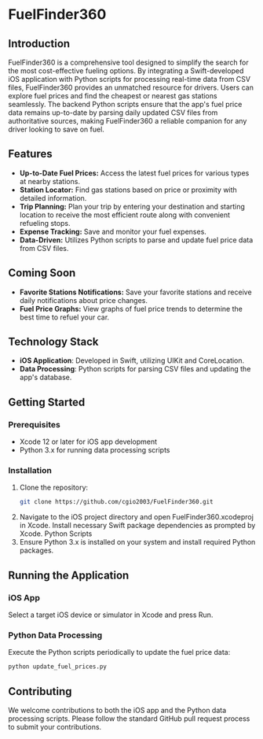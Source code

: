 # FuelFinder360

## Introduction

FuelFinder360 is a comprehensive tool designed to simplify the search for the most cost-effective fueling options. By integrating a Swift-developed iOS application with Python scripts for processing real-time data from CSV files, FuelFinder360 provides an unmatched resource for drivers. Users can explore fuel prices and find the cheapest or nearest gas stations seamlessly. The backend Python scripts ensure that the app's fuel price data remains up-to-date by parsing daily updated CSV files from authoritative sources, making FuelFinder360 a reliable companion for any driver looking to save on fuel.

## Features

- **Up-to-Date Fuel Prices:** Access the latest fuel prices for various types at nearby stations.
- **Station Locator:** Find gas stations based on price or proximity with detailed information.
- **Trip Planning:** Plan your trip by entering your destination and starting location to receive the most efficient route along with convenient refueling stops.
- **Expense Tracking:** Save and monitor your fuel expenses.
- **Data-Driven:** Utilizes Python scripts to parse and update fuel price data from CSV files.

## Coming Soon

- **Favorite Stations Notifications:** Save your favorite stations and receive daily notifications about price changes.
- **Fuel Price Graphs:** View graphs of fuel price trends to determine the best time to refuel your car.


## Technology Stack
- **iOS Application**: Developed in Swift, utilizing UIKit and CoreLocation.
- **Data Processing**: Python scripts for parsing CSV files and updating the app's database.

## Getting Started

### Prerequisites
- Xcode 12 or later for iOS app development
- Python 3.x for running data processing scripts

### Installation

1. Clone the repository:
   ```bash
   git clone https://github.com/cgio2003/FuelFinder360.git
   ```
2. Navigate to the iOS project directory and open FuelFinder360.xcodeproj in Xcode.
Install necessary Swift package dependencies as prompted by Xcode.
Python Scripts
3. Ensure Python 3.x is installed on your system and install required Python packages.

## Running the Application
### iOS App
Select a target iOS device or simulator in Xcode and press Run.
### Python Data Processing
Execute the Python scripts periodically to update the fuel price data:
```bash
python update_fuel_prices.py
```

## Contributing
We welcome contributions to both the iOS app and the Python data processing scripts. Please follow the standard GitHub pull request process to submit your contributions.
